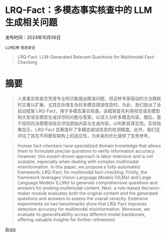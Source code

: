 # LRQ-Fact：多模态事实核查中的 LLM 生成相关问题

发布时间：2024年10月06日

`LLM应用` `信息安全`

> LRQ-Fact: LLM-Generated Relevant Questions for Multimodal Fact-Checking

# 摘要

> 人类事实核查员凭借专业知识能提出精准问题，但这种专家驱动的方法既耗时又难以扩展，尤其在处理复杂的多模态错误信息时。为此，我们提出了全自动框架 LRQ-Fact，用于多模态事实核查。该框架首先利用视觉语言模型和大型语言模型生成详尽的问题与答案，以深入分析多模态内容。随后，基于规则的决策模块综合评估原始内容与生成内容，以判断其真实性。实验结果显示，LRQ-Fact 显著提升了多模态错误信息的检测精度。此外，我们还评估了其在不同模型架构上的适应性，为未来的优化提供了宝贵参考。

> Human fact-checkers have specialized domain knowledge that allows them to formulate precise questions to verify information accuracy. However, this expert-driven approach is labor-intensive and is not scalable, especially when dealing with complex multimodal misinformation. In this paper, we propose a fully-automated framework, LRQ-Fact, for multimodal fact-checking. Firstly, the framework leverages Vision-Language Models (VLMs) and Large Language Models (LLMs) to generate comprehensive questions and answers for probing multimodal content. Next, a rule-based decision-maker module evaluates both the original content and the generated questions and answers to assess the overall veracity. Extensive experiments on two benchmarks show that LRQ-Fact improves detection accuracy for multimodal misinformation. Moreover, we evaluate its generalizability across different model backbones, offering valuable insights for further refinement.

[Arxiv](https://arxiv.org/abs/2410.04616)
